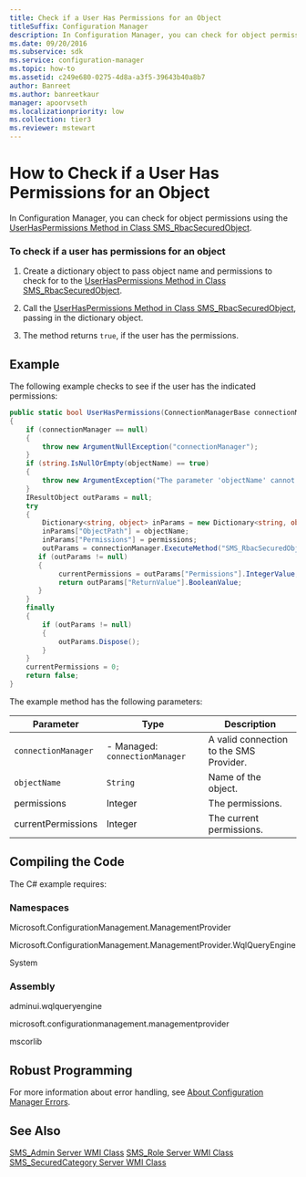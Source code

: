 ```yaml
---
title: Check if a User Has Permissions for an Object
titleSuffix: Configuration Manager
description: In Configuration Manager, you can check for object permissions using the UserHasPermissions Method in Class SMS_RbacSecuredObject.
ms.date: 09/20/2016
ms.subservice: sdk
ms.service: configuration-manager
ms.topic: how-to
ms.assetid: c249e680-0275-4d8a-a3f5-39643b40a8b7
author: Banreet
ms.author: banreetkaur
manager: apoorvseth
ms.localizationpriority: low
ms.collection: tier3
ms.reviewer: mstewart
---
```

# How to Check if a User Has Permissions for an Object
In Configuration Manager, you can check for object permissions using the [UserHasPermissions Method in Class SMS_RbacSecuredObject](../../../../develop/reference/core/servers/configure/userhaspermissions-method-in-class-sms_rbacsecuredobject.md).

### To check if a user has permissions for an object

1.  Create a dictionary object to pass object name and permissions to check for to the [UserHasPermissions Method in Class SMS_RbacSecuredObject](../../../../develop/reference/core/servers/configure/userhaspermissions-method-in-class-sms_rbacsecuredobject.md).

2.  Call the [UserHasPermissions Method in Class SMS_RbacSecuredObject](../../../../develop/reference/core/servers/configure/userhaspermissions-method-in-class-sms_rbacsecuredobject.md), passing in the dictionary object.

3.  The method returns `true`, if the user has the permissions.

## Example
 The following example checks to see if the user has the indicated permissions:

```c#
public static bool UserHasPermissions(ConnectionManagerBase connectionManager, string objectName, int permissions, out int currentPermissions)
{
    if (connectionManager == null)
    {
        throw new ArgumentNullException("connectionManager");
    }
    if (string.IsNullOrEmpty(objectName) == true)
    {
        throw new ArgumentException("The parameter 'objectName' cannot be null or an empty string", "objectName");
    }
    IResultObject outParams = null;
    try
    {
        Dictionary<string, object> inParams = new Dictionary<string, object>();
        inParams["ObjectPath"] = objectName;
        inParams["Permissions"] = permissions;
        outParams = connectionManager.ExecuteMethod("SMS_RbacSecuredObject", "UserHasPermissions", inParams);
       if (outParams != null)
       {
            currentPermissions = outParams["Permissions"].IntegerValue;
            return outParams["ReturnValue"].BooleanValue;
       }
    }
    finally
    {
        if (outParams != null)
        {
            outParams.Dispose();
        }
    }
    currentPermissions = 0;
    return false;
}

```

 The example method has the following parameters:

| Parameter | Type | Description |
| --------- | ---- | ----------- |
|`connectionManager`|-   Managed: `connectionManager`|A valid connection to the SMS Provider.|
|`objectName`|`String`|Name of the object.|
|permissions|Integer|The permissions.|
|currentPermissions|Integer|The current permissions.|

## Compiling the Code
 The C# example requires:

### Namespaces
 Microsoft.ConfigurationManagement.ManagementProvider

 Microsoft.ConfigurationManagement.ManagementProvider.WqlQueryEngine

 System

### Assembly
 adminui.wqlqueryengine

 microsoft.configurationmanagement.managementprovider

 mscorlib

## Robust Programming
 For more information about error handling, see [About Configuration Manager Errors](../../../../develop/core/understand/about-configuration-manager-errors.md).

## See Also
 [SMS_Admin Server WMI Class](../../../../develop/reference/core/servers/configure/sms_admin-server-wmi-class.md)
 [SMS_Role Server WMI Class](../../../../develop/reference/core/servers/configure/sms_role-server-wmi-class.md)
 [SMS_SecuredCategory Server WMI Class](../../../../develop/reference/core/servers/configure/sms_securedcategory-server-wmi-class.md)
